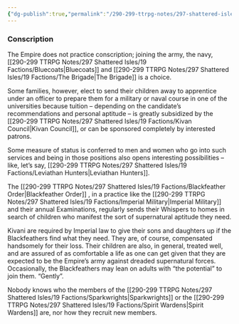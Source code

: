 ```yaml
---
{"dg-publish":true,"permalink":"/290-299-ttrpg-notes/297-shattered-isles/20-kivan/order/si-conscription/"}
---
```



### Conscription

The Empire does not practice conscription; joining the army, the navy, [[290-299 TTRPG Notes/297 Shattered Isles/19 Factions/Bluecoats\|Bluecoats]] and [[290-299 TTRPG Notes/297 Shattered Isles/19 Factions/The Brigade\|The Brigade]] is a choice. 

Some families, however, elect to send their children away to apprentice under an officer to prepare them for a military or naval course in one of the universities because tuition – depending on the candidate’s recommendations and personal aptitude – is greatly subsidized by the [[290-299 TTRPG Notes/297 Shattered Isles/19 Factions/Kivan Council\|Kivan Council]], or can be sponsored completely by interested patrons. 

Some measure of status is conferred to men and women who go into such services and being in those positions also opens interesting possibilities – like, let’s say, [[290-299 TTRPG Notes/297 Shattered Isles/19 Factions/Leviathan Hunters\|Leviathan Hunters]]. 

The [[290-299 TTRPG Notes/297 Shattered Isles/19 Factions/Blackfeather Order\|Blackfeather Order]] , in a practice like the [[290-299 TTRPG Notes/297 Shattered Isles/19 Factions/Imperial Military\|Imperial Military]] and their annual Examinations, regularly sends their Whispers to homes in search of children who manifest the sort of supernatural aptitude they need. 

Kivani are required by Imperial law to give their sons and daughters up if the Blackfeathers find what they need. They are, of course, compensated handsomely for their loss. Their children are also, in general, treated well, and are assured of as comfortable a life as one can get given that they are expected to be the Empire’s army against dreaded supernatural forces. Occasionally, the Blackfeathers may lean on adults with “the potential” to join them. “Gently”. 

Nobody knows who the members of the [[290-299 TTRPG Notes/297 Shattered Isles/19 Factions/Sparkwrights\|Sparkwrights]] or the [[290-299 TTRPG Notes/297 Shattered Isles/19 Factions/Spirit Wardens\|Spirit Wardens]] are, nor how they recruit new members.